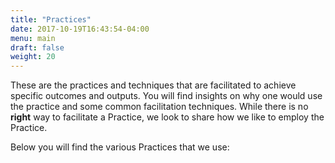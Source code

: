 ```yaml
---
title: "Practices"
date: 2017-10-19T16:43:54-04:00
menu: main
draft: false
weight: 20
---
```

  These are the practices and techniques that are facilitated to achieve specific outcomes and outputs. You will find insights on why one would use the practice and some common facilitation techniques. While there is no **right** way to facilitate a Practice, we look to share how we like to employ the Practice.

  Below you will find the various Practices that we use:
